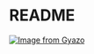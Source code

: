 # README
[![Image from Gyazo](https://i.gyazo.com/acb49a715fcec92b4e265c7ac57bcfb4.png)](https://gyazo.com/acb49a715fcec92b4e265c7ac57bcfb4)
